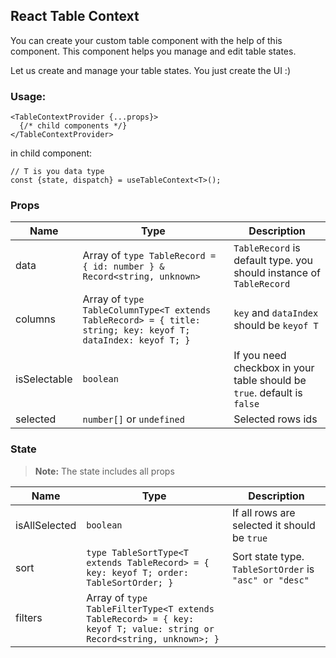 ## React Table Context

You can create your custom table component with the help of this component. This component helps you manage and edit
table states.

Let us create and manage your table states. You just create the UI :)

### Usage:

```tsx
<TableContextProvider {...props}>
  {/* child components */}
</TableContextProvider>
```

in child component:

```tsx
// T is you data type
const {state, dispatch} = useTableContext<T>();
```

### Props

| Name         | Type                                                                                                                       | Description                                                             |
|--------------|----------------------------------------------------------------------------------------------------------------------------|-------------------------------------------------------------------------|
| data         | Array of `type TableRecord = { id: number } & Record<string, unknown>`                                                     | `TableRecord` is default type. you should instance of `TableRecord`     |
| columns      | Array of `type TableColumnType<T extends TableRecord> = { title: string; key: keyof T; dataIndex: keyof T; }` | `key` and `dataIndex` should be `keyof T`                               |
| isSelectable | `boolean`                                                                                                                  | If you need checkbox in your table should be `true`. default is `false` |
| selected     | `number[]` or `undefined`                                                                                                  | Selected rows ids                                                       |

### State
> **Note:** The state includes all props

| Name          | Type                                                                                                                             | Description                                          |
|---------------|----------------------------------------------------------------------------------------------------------------------------------|------------------------------------------------------|
| isAllSelected | `boolean`                                                                                                                        | If all rows are selected it should be `true`         |
| sort          | `type TableSortType<T extends TableRecord> = { key: keyof T; order: TableSortOrder; }`                              | Sort state type. `TableSortOrder` is `"asc" or "desc"` |
| filters | Array of `type TableFilterType<T extends TableRecord> = { key: keyof T; value: string or Record<string, unknown>; }` |                                                      |